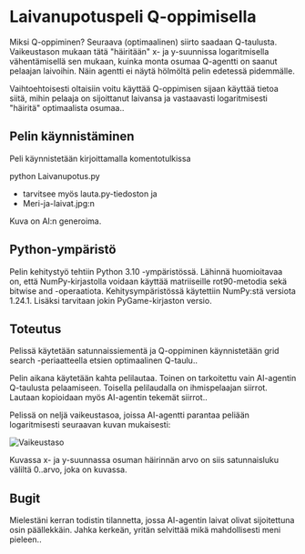 # Laivanupotuspeli Q-oppimisella

Miksi Q-oppiminen? Seuraava (optimaalinen) siirto saadaan Q-taulusta. Vaikeustason mukaan tätä "häiritään" x- ja y-suunnissa logaritmisella vähentämisellä sen mukaan, kuinka monta osumaa Q-agentti on saanut pelaajan laivoihin. Näin agentti ei näytä hölmöltä pelin edetessä pidemmälle.

Vaihtoehtoisesti oltaisiin voitu käyttää Q-oppimisen sijaan käyttää tietoa siitä, mihin pelaaja on sijoittanut laivansa ja vastaavasti logaritmisesti "häiritä" optimaalista osumaa..

## Pelin käynnistäminen

Peli käynnistetään kirjoittamalla komentotulkissa

python Laivanupotus.py

- tarvitsee myös lauta.py-tiedoston ja
- Meri-ja-laivat.jpg:n

Kuva on AI:n generoima.

## Python-ympäristö

Pelin kehitystyö tehtiin Python 3.10 -ympäristössä. Lähinnä huomioitavaa on, että NumPy-kirjastolla voidaan käyttää matriiseille rot90-metodia sekä bitwise and -operaatiota. Kehitysympäristössä käytettiin NumPy:stä versiota 1.24.1. Lisäksi tarvitaan jokin PyGame-kirjaston versio.

## Toteutus

Pelissä käytetään satunnaissiementä ja Q-oppiminen käynnistetään grid search -periaatteella etsien optimaalinen Q-taulu..

Pelin aikana käytetään kahta pelilautaa. Toinen on tarkoitettu vain AI-agentin Q-taulusta pelaamiseen. Toisella pelilaudalla on ihmispelaajan siirrot. Lautaan kopioidaan myös AI-agentin tekemät siirrot..

Pelissä on neljä vaikeustasoa, joissa AI-agentti parantaa peliään logaritmisesti seuraavan kuvan mukaisesti:

![Vaikeustaso](https://github.com/tickBit/Q-Laivanupotus/assets/61118857/47735f65-bd25-4e96-a575-943b1f608062)

Kuvassa x- ja y-suunnassa osuman häirinnän arvo on siis satunnaisluku väliltä 0..arvo, joka on kuvassa.

## Bugit

Mielestäni kerran todistin tilannetta, jossa AI-agentin laivat olivat sijoitettuna osin päällekkäin. Jahka kerkeän, yritän selvittää mikä mahdollisesti meni pieleen..
